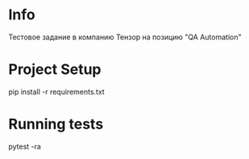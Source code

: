 # Info
  Тестовое задание в компанию Тензор на позицию "QA Automation"

# Project Setup
  pip install -r requirements.txt

# Running tests
  pytest -ra